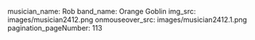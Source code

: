 musician_name: Rob
band_name: Orange Goblin
img_src: images/musician2412.png
onmouseover_src: images/musician2412.1.png
pagination_pageNumber: 113